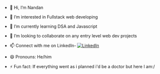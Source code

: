 - 👋 Hi, I’m Nandan
- 👀 I’m interested in Fullstack web developing
- 🌱 I’m currently learning DSA and Javascript
- 💞️ I’m looking to collaborate on any entry level web dev projects
- 📫  Connect with me on LinkedIn-
         [![LinkedIn](https://img.shields.io/badge/LinkedIn-0073b1?style=for-the-badge&logo=linkedin&logoColor=white)](https://in.linkedin.com/in/nandan-h-s-186551296)

- 😄 Pronouns: He/him
- ⚡ Fun fact: If everything went as i planned i'd be a doctor but here I am:/

<!---
Nandanhs006/Nandanhs006 is a ✨ special ✨ repository because its `README.md` (this file) appears on your GitHub profile.
You can click the Preview link to take a look at your changes.
--->
